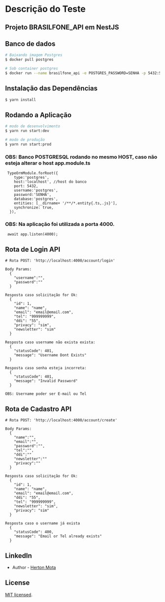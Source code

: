 # Descrição do Teste

## Projeto BRASILFONE_API em NestJS

## Banco de dados

```bash
# Baixando imagem Postgres
$ docker pull postgres

# Sob container postgres
$ docker run --name brasilfone_api -e POSTGRES_PASSWORD=SENHA -p 5432:5432 -d postgres

```


## Instalação das Dependências

```bash
$ yarn install
```


## Rodando a Aplicação

```bash
# modo de desenvolvimento
$ yarn run start:dev

# modo de produção
$ yarn run start:prod
```

### OBS: Banco POSTGRESQL rodando no mesmo HOST, caso não esteja alterar o host app.module.ts 
```
 TypeOrmModule.forRoot({
    type:'postgres',
    host:'localhost', //host do banco
    port: 5432,
    username:'postgres',
    password:'SENHA',
    database:'postgres',
    entities: [__dirname+ '/**/*.entity{.ts,.js}'],
    synchronize: true,
  }),

```

### OBS: Na aplicação foi utilizada a porta 4000. 
```
 await app.listen(4000);

```

## Rota de Login API

```
# Rota POST: 'http://localhost:4000/account/login'

Body Params:
  {
    "username":"",
    "password":""
  }

Resposta caso solicitação for Ok:
  {
    "id": 1,
    "name": "name",
    "email": "email@email.com",
    "tel": "999999999",
    "ddi": "55",
    "privacy": "sim",
    "newsletter": "sim"
  }

Resposta caso username não exista exista:
  {
    "statusCode": 401,
    "message": "Username Dont Exists"
  }

Resposta caso senha esteja incorreta:
  {
    "statusCode": 401,
    "message": "Invalid Password"
  }

OBS: Username poder ser E-mail ou Tel

```

## Rota de Cadastro API

```
# Rota POST: 'http://localhost:4000/account/create'

Body Params:
  {
    "name":"",
    "email":"",
    "password":"",
    "tel":"",
    "ddi":""
    "newsletter":""
    "privacy":""
  }

Resposta caso solicitação for Ok:
  {
    "id": 1,
    "name": "name",
    "email": "email@email.com",
    "ddi": "55",
    "tel": "999999999",
    "newsletter": "sim",
    "privacy": "sim"
  }

Resposta caso o username já exista
  {
    "statusCode": 400,
    "message": "Email or Tel already exists"
  }

```

## LinkedIn
- Author - [Herton Mota](https://www.linkedin.com/in/herton-mota/)


## License

[MIT licensed](LICENSE).
